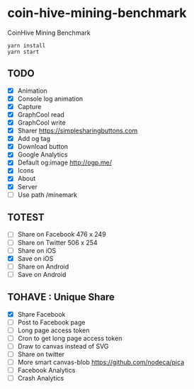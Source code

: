 # coin-hive-mining-benchmark
CoinHive Mining Benchmark

```shell
yarn install
yarn start
```

## TODO
- [x] Animation
- [x] Console log animation
- [x] Capture
- [x] GraphCool read
- [x] GraphCool write
- [x] Sharer https://simplesharingbuttons.com
- [x] Add og tag
- [x] Download button
- [x] Google Analytics
- [x] Default og:image http://ogp.me/
- [x] Icons
- [x] About
- [x] Server
- [ ] Use path /minemark

## TOTEST
- [ ] Share on Facebook 476 x 249
- [ ] Share on Twitter 506 x 254
- [ ] Share on iOS
- [x] Save on iOS
- [ ] Share on Android
- [ ] Save on Android

## TOHAVE : Unique Share
- [x] Share Facebook
- [ ] Post to Facebook page
- [ ] Long page access token
- [ ] Cron to get long page access token
- [ ] Draw to canvas instead of SVG
- [ ] Share on twitter
- [ ] More smart canvas-blob https://github.com/nodeca/pica
- [ ] Facebook Analytics
- [ ] Crash Analytics
